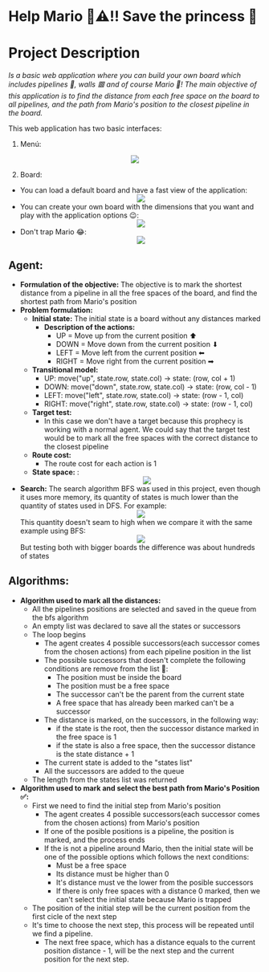 # Help Mario 👨⚠‼ Save the princess 👸

# Project Description
_Is a basic web application where you can build your own board which includes pipelines 🏁, walls 🟥 and of course Mario 👨! The main objective of this application is to find the distance from each free
space on the board to all pipelines, and the path from Mario's position to the closest pipeline in the board._

This web application has two basic interfaces:
1. Menú:
  <div style="text-align:center"><img src="https://github.com/joangerard/mario-map-dussan/blob/main/screenshots/menu.jpg" /></div>

2. Board:
* You can load a default board and have a fast view of the application:<div style="text-align:center"><img src="https://github.com/joangerard/mario-map-dussan/blob/main/screenshots/default_board.jpg" /></div>
* You can create your own board with the dimensions that you want and play with the application options 😉: <div style="text-align:center"><img src="https://github.com/joangerard/mario-map-dussan/blob/main/screenshots/created_map.jpg" /></div>
* Don't trap Mario 😂:<div style="text-align:center"><img src="https://github.com/joangerard/mario-map-dussan/blob/main/screenshots/mario_trapped.jpg" /></div>
## Agent:
* **Formulation of the objective:** The objective is to mark the shortest distance from a pipeline in all the free spaces of the board, and find the shortest path from Mario's position
* **Problem formulation:** 
    * **Initial state:** The initial state is a board without any distances marked 
      * **Description of the actions:**
        * UP = Move up from the current position ⬆ 
        * DOWN = Move down from the current position ⬇
        * LEFT = Move left from the current position ⬅
        * RIGHT = Move right from the current position ➡
    * **Transitional model:**
        * UP: move("up", state.row, state.col) -> state: (row, col + 1)
        * DOWN: move("down", state.row, state.col) -> state: (row, col - 1)
        * LEFT: move("left", state.row, state.col) -> state: (row - 1, col)
        * RIGHT: move("right", state.row, state.col) -> state: (row - 1, col)
    * **Target test:**
      * In this case we don't have a target because this prophecy is working with a normal agent. We could
      say that the target test would be to mark all the free spaces with the correct distance to the closest pipeline
    * **Route cost:**
      * The route cost for each action is 1
    * **State space:** :<div style="text-align:center"><img src="https://github.com/joangerard/mario-map-dussan/blob/main/screenshots/states_bfs.jpg" /></div>     
* **Search:**
    The search algorithm BFS was used in this project, even though it uses more memory, its quantity of states is much
  lower than the quantity of states used in DFS. For example: <div style="text-align:center"><img src="https://github.com/joangerard/mario-map-dussan/blob/main/screenshots/states using dfs.jpg" /></div>
  This quantity doesn't seam to high when we compare it with the same example using BFS: <div style="text-align:center"><img src="https://github.com/joangerard/mario-map-dussan/blob/main/screenshots/states_bfs.jpg" /></div>
  But testing both with bigger boards the difference was about hundreds of states
  
## Algorithms:
* **Algorithm used to mark all the distances:** 
    * All the pipelines positions are selected and saved in the queue from the bfs algorithm
    * An empty list was declared to save all the states or successors 
    * The loop begins       
        * The agent creates 4 possible successors(each successor comes from the chosen actions) from each pipeline position in the list
        * The possible successors that doesn't complete the following conditions are remove from the list 🚫: 
            * The position must be inside the board
            * The position must be a free space
            * The successor can't be the parent from the current state
            * A free space that has already been marked can't be a successor
        * The distance is marked, on the successors, in the following way:
            * if the state is the root, then the successor distance marked in the free space is 1
            * if the state is also a free space, then the successor distance is the state distance + 1
        * The current state is added to the "states list"
        * All the successors are added to the queue
    * The length from the states list was returned
* **Algorithm used to mark and select the best path from Mario's Position ✅:**
    * First we need to find the initial step from Mario's position 
        * The agent creates 4 possible successors(each successor comes from the chosen actions) from Mario's position
        * If one of the posible positions is a pipeline, the position is marked, and the process ends
        * If the is not a pipeline around Mario, then the initial state will be one of the possible options which follows 
          the next conditions:
            * Must be a free space
            * Its distance must be higher than 0
            * It's distance must ve the lower from the posible successors
            * If there is only free spaces with a distance 0 marked, then we can't select the initial state because Mario is trapped
    * The position of the initial step will be the current position from the first cicle of the next step
    * It's time to choose the next step, this process will be repeated until we find a pipeline. 
        * The next free space, which has a distance equals to the current position distance - 1, will be  the next step 
          and the current position for the next step. 
